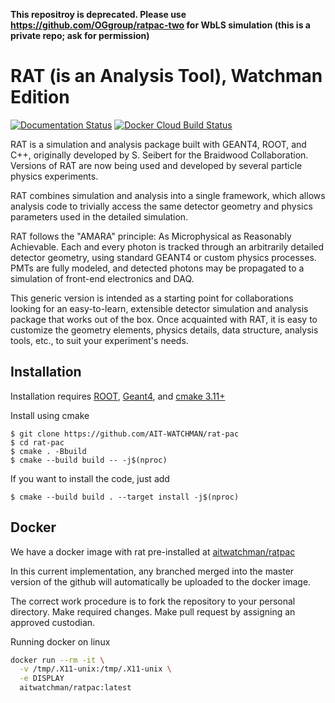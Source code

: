 **This repositroy is deprecated. Please use https://github.com/OGgroup/ratpac-two for WbLS simulation (this is a private repo; ask for permission)**

# RAT (is an Analysis Tool), Watchman Edition
[![Documentation Status](https://readthedocs.org/projects/ratpac-watchman/badge/?version=latest)](https://ratpac-watchman.readthedocs.io/en/latest/?badge=latest)
[![Docker Cloud Build Status](https://img.shields.io/docker/cloud/build/aitwatchman/ratpac)](https://hub.docker.com/r/aitwatchman/ratpac)

RAT is a simulation and analysis package built with GEANT4, ROOT, and C++,
originally developed by S. Seibert for the Braidwood Collaboration. Versions
of RAT are now being used and developed by several particle physics
experiments.

RAT combines simulation and analysis into a single framework, which allows
analysis code to trivially access the same detector geometry and physics
parameters used in the detailed simulation.

RAT follows the "AMARA" principle: As Microphysical as Reasonably Achievable.
Each and every photon is tracked through an arbitrarily detailed detector
geometry, using standard GEANT4 or custom physics processes. PMTs are fully
modeled, and detected photons may be propagated to a simulation of front-end
electronics and DAQ.

This generic version is intended as a starting point for collaborations
looking for an easy-to-learn, extensible detector simulation and analysis
package that works out of the box. Once acquainted with RAT, it is easy to
customize the geometry elements, physics details, data structure, analysis
tools, etc., to suit your experiment's needs.


## Installation

Installation requires [ROOT](https://root.cern.ch), [Geant4](https://geant4.web.cern.ch/), and [cmake 3.11+](https://cmake.org/)

Install using cmake

    $ git clone https://github.com/AIT-WATCHMAN/rat-pac
    $ cd rat-pac 
    $ cmake . -Bbuild
    $ cmake --build build -- -j$(nproc)

If you want to install the code, just add

    $ cmake --build build . --target install -j$(nproc)

## Docker

We have a docker image with rat pre-installed at
[aitwatchman/ratpac](https://hub.docker.com/r/aitwatchman/ratpac)

In this current implementation, any branched merged into the master version of
the github will automatically be uploaded to the docker image.

The correct work procedure is to fork the repository to your personal
directory. Make required changes. Make pull request by assigning an approved
custodian.

Running docker on linux
```bash
docker run --rm -it \
  -v /tmp/.X11-unix:/tmp/.X11-unix \
  -e DISPLAY
  aitwatchman/ratpac:latest
```

